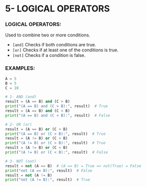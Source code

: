 # 5- LOGICAL OPERATORS

### LOGICAL OPERATORS:

Used to combine two or more conditions.

- `[and]` Checks if both conditions are true.
- `[or]` Checks if at least one of the conditions is true.
- `[not]` Checks if a condition is false.

### EXAMPLES:

```python
A = 5
B = 5
C = 10

# 1- AND (and)
result = (A == B) and (C > B)
print("(A == B) and (C > B):", result)  # True
result = (A == B) and (C < B)
print("(A == B) and (C < B):", result)  # False

# 2- OR (or)
result = (A == B) or (C > B)
print("(A == B) or (C > B):", result)  # True
result = (A != B) or (C > B)
print("(A != B) or (C > B):", result)  # True
result = (A != B) or (C < B)
print("(A != B) or (C < B):", result)  # False

# 3- NOT (not)
result = not (A == B)  # (A == B) = True => not(True) = False
print("not (A == B):", result)  # False
result = not (A != B)
print("not (A != B):", result)  # True

```
